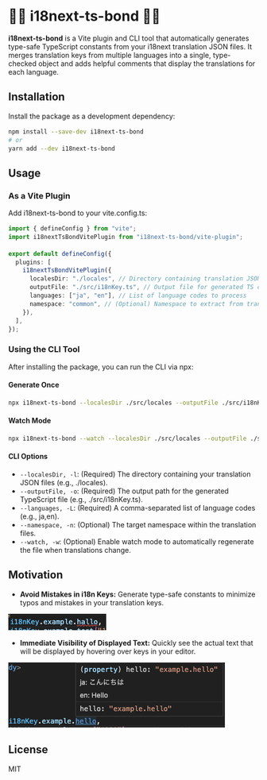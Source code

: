 # 🫱‍🫲 i18next-ts-bond 🫱‍🫲

**i18next-ts-bond** is a Vite plugin and CLI tool that automatically generates type-safe TypeScript constants from your i18next translation JSON files. It merges translation keys from multiple languages into a single, type-checked object and adds helpful comments that display the translations for each language.

## Installation

Install the package as a development dependency:

```bash
npm install --save-dev i18next-ts-bond
# or
yarn add --dev i18next-ts-bond
```

## Usage

### As a Vite Plugin

Add i18next-ts-bond to your vite.config.ts:

```typescript
import { defineConfig } from "vite";
import i18nextTsBondVitePlugin from "i18next-ts-bond/vite-plugin";

export default defineConfig({
  plugins: [
    i18nextTsBondVitePlugin({
      localesDir: "./locales", // Directory containing translation JSON files
      outputFile: "./src/i18nKey.ts", // Output file for generated TS constants
      languages: ["ja", "en"], // List of language codes to process
      namespace: "common", // (Optional) Namespace to extract from translations
    }),
  ],
});
```

### Using the CLI Tool

After installing the package, you can run the CLI via npx:

#### Generate Once

```bash
npx i18next-ts-bond --localesDir ./src/locales --outputFile ./src/i18nKey.ts --languages ja,en
```

#### Watch Mode

```bash
npx i18next-ts-bond --watch --localesDir ./src/locales --outputFile ./src/i18nKey.ts --languages ja,en
```

#### CLI Options

- `--localesDir, -l`: (Required) The directory containing your translation JSON files (e.g., ./locales).
- `--outputFile, -o`: (Required) The output path for the generated TypeScript file (e.g., ./src/i18nKey.ts).
- `--languages, -L`: (Required) A comma-separated list of language codes (e.g., ja,en).
- `--namespace, -n`: (Optional) The target namespace within the translation files.
- `--watch, -w`: (Optional) Enable watch mode to automatically regenerate the file when translations change.

## Motivation

- **Avoid Mistakes in i18n Keys:** Generate type-safe constants to minimize typos and mistakes in your translation keys.

![Avoid Mistakes in i18n Keys](./assets/typo.png)

- **Immediate Visibility of Displayed Text:** Quickly see the actual text that will be displayed by hovering over keys in your editor.

![Immediate Visibility of Displayed Text](./assets/display_text.png)

## License

MIT
